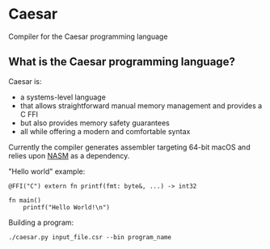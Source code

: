 # Caesar
Compiler for the Caesar programming language

## What is the Caesar programming language?
Caesar is:
- a systems-level language
- that allows straightforward manual memory management and provides a C FFI
- but also provides memory safety guarantees
- all while offering a modern and comfortable syntax

Currently the compiler generates assembler targeting 64-bit 
macOS and relies upon [NASM](https://www.nasm.us/) as a dependency.

"Hello world" example:

	@FFI("C") extern fn printf(fmt: byte&, ...) -> int32
	
	fn main()
	    printf("Hello World!\n")

Building a program:

	./caesar.py input_file.csr --bin program_name
